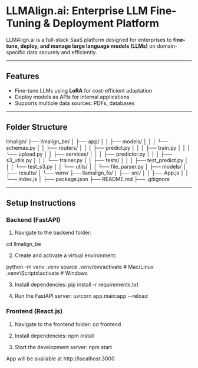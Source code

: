 # LLMAlign.ai: Enterprise LLM Fine-Tuning & Deployment Platform

LLMAlign.ai is a full-stack SaaS platform designed for enterprises to **fine-tune, deploy, and manage large language models (LLMs)** on domain-specific data securely and efficiently.

---

## Features

- Fine-tune LLMs using **LoRA** for cost-efficient adaptation
- Deploy models as APIs for internal applications
- Supports multiple data sources: PDFs, databases


---

## Folder Structure
llmalign/
├── llmalign_be/
│   ├── app/
│   │   ├── models/
│   │   │   └── schemas.py
│   │   ├── routers/
│   │   │   ├── predict.py
│   │   │   ├── train.py
│   │   │   └── upload.py
│   │   ├── services/
│   │   │   ├── predictor.py
│   │   │   ├── s3_utils.py
│   │   │   └── trainer.py
│   │   ├── tests/
│   │   │   ├── test_predict.py
│   │   │   └── test_s3.py
│   │   └── utils/
│   │       └── file_parser.py
│   ├── models/
│   ├── results/
│   └── venv/
├── llamalign_fe/
│ ├── src/
│ │ ├── App.js
│ │ └── index.js
│ ├── package.json
├── README.md
├── .gitignore

---

## Setup Instructions

### Backend (FastAPI)

1. Navigate to the backend folder:

  cd llmalign_be

2. Create and activate a virtual environment:

  python -m venv .venv
  source .venv/bin/activate   # Mac/Linux
  .venv\Scripts\activate      # Windows

3. Install dependencies:
   pip install -r requirements.txt

4. Run the FastAPI server:
   uvicorn app.main:app --reload

### Frontend (React.js)

1. Navigate to the frontend folder:
   cd frontend
   
2. Install dependencies:
   npm install

3. Start the development server:
   npm start

App will be available at http://localhost:3000
   




















